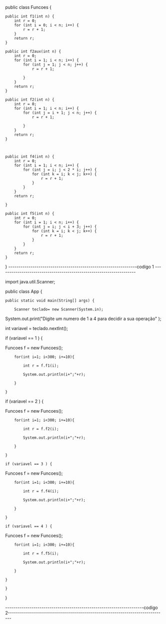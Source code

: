 public class Funcoes {

    public int f1(int n) {
        int r = 0;
        for (int i = 0; i < n; i++) {
            r = r + 1;
        }
        return r;
    }

    public int f2aux(int n) {
        int r = 0;
        for (int i = 1; i < n; i++) {
            for (int j = 1; j < n; j++) {
                r = r + 1;

            }
        }
        return r;
    }

    public int f2(int n) {
        int r = 0;
        for (int i = 1; i < n; i++) {
            for (int j = i + 1; j < n; j++) {
                r = r + 1;

            }
        }
        return r;
    }

 

    public int f4(int n) {
        int r = 0;
        for (int i = 1; i < n; i++) {
            for (int j = i; j < 2 * i; j++) {
                for (int k = i; k < j; k++) {
                    r = r + 1;
                }
            }
        }
        return r;

    }

    public int f5(int n) {
        int r = 0;
        for (int i = 1; i < n; i++) {
            for (int j = i; j < i + 3; j++) {
                for (int k = i; k < j; k++) {
                    r = r + 1;
                }
            }
        }
        return r;
    }

}
----------------------------------------------------------------codigo 1 --------------------------------------------------------------------


import java.util.Scanner;

public class App {


    public static void main(String[] args) {

        Scanner teclado= new Scanner(System.in);
        
System.out.print("Digite um numero de 1 a 4 para decidir a sua operação" );

int variavel = teclado.nextInt();


if (variavel == 1 ) { 

Funcoes f = new Funcoes();

        for(int i=1; i<300; i+=10){
        
            int r = f.f1(i);
            
            System.out.println(i+";"+r);
            
        }
        
    }
    
 if (variavel == 2 ) { 
 
Funcoes f = new Funcoes();

        for(int i=1; i<300; i+=10){
        
            int r = f.f2(i);
            
            System.out.println(i+";"+r);
            
        }
        
    }
    
    if (variavel == 3 ) { 
    
Funcoes f = new Funcoes();

        for(int i=1; i<300; i+=10){
        
            int r = f.f4(i);
            
            System.out.println(i+";"+r);
            
        }
        
    }
    
    if (variavel == 4 ) { 
    
Funcoes f = new Funcoes();

        for(int i=1; i<300; i+=10){
        
            int r = f.f5(i);
            
            System.out.println(i+";"+r);
            
        }
        
    }
    
    }   
    
}

---------------------------------------------------------------------codigo 2-------------------------------------------------------------------------------

